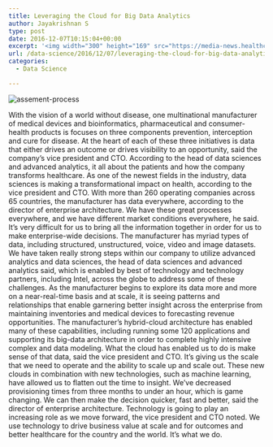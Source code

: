 ```yaml
---
title: Leveraging the Cloud for Big Data Analytics
author: Jayakrishnan S
type: post
date: 2016-12-07T10:15:04+00:00
excerpt: '<img width="300" height="169" src="https://media-news.healthcareguys.com/wp-content/uploads/2016/12/Leveraging_1481105706-300x169.png" class="attachment-medium size-medium wp-post-image" alt="cloud" style="display: block; margin-bottom: 5px; clear:both;max-width: 100%;" srcset="https://media-news.healthcareguys.com/wp-content/uploads/2016/12/Leveraging_1481105706-300x169.png 300w, https://media-news.healthcareguys.com/wp-content/uploads/2016/12/Leveraging_1481105706-100x56.png 100w, https://media-news.healthcareguys.com/wp-content/uploads/2016/12/Leveraging_1481105706.png 712w" sizes="(max-width: 300px) 100vw, 300px" />With the vision of a world without disease, one multinational manufacturer of medical devices and bioinformatics, pharmaceutical and consumer-health products is focuses on three components a�� prevention, interception and cure for disease. a�?At the heart of each of these three initiatives is data that either drives an outcome or drives visibility to an opportunity,a�? said the companya��s vice president and CTO. According to the head of data sciences and advanced analytics, ita��s all about the patients and how the company transforms healthcare. As one of the newest fields in the industry, data sciences is making a transformational impact on health, according to the vice president and CTO. With more than 260 operating companies across 65 countries, the manufacturer has data everywhere, according to the director of enterprise architecture. a�?We have these great processes everywhere, and we have different market conditions everywhere,a�? he said. a�?Ita��s very difficult for us to bring all the information together in order for us to make enterprise-wide decisions.a�? The manufacturer has myriad types of data, including structured, unstructured, voice, video and image datasets. a�?We have taken really strong steps within our company to utilize advanced analytics and data sciences,a�? the head of data sciences and advanced analytics said, which is enabled by best of technology and technology partners, including Intel, across the globe to address some of these challenges. As the manufacturer begins to explore its data more and more on a near-real-time basis and at scale, it is seeing patterns and relationships that enable garnering better insight across the enterprise a�� from maintaining inventories and medical devices to forecasting revenue opportunities. The manufacturera��s hybrid-cloud architecture has enabled many of these capabilities, including running some 120 applications and supporting its big-data architecture in order to complete highly intensive complex and data modeling. a�?What the cloud has enabled us to do is make sense of that data,a�? said the vice president and CTO. a�?Ita��s giving us the scale that we need to operate and the ability to scale up and scale out. These new clouds in combination with new technologies, such as machine learning, have allowed us to flatten out the time to insight. Wea��ve decreased provisioning times from three months to under an hour, which is game changing.a�? a�?We can then make the decision quicker, fast and better,a�? said the director of enterprise architecture. a�?Technology is going to play an increasing role as we move forward,a�? the vice president and CTO noted. a�?We use technology to drive business value at scale and for outcomes and better healthcare for the country and the world. Ita��s what we do.a�? '
url: /data-science/2016/12/07/leveraging-the-cloud-for-big-data-analytics/
categories:
  - Data Science

---
```

  ![assement-process](/blog/Leveraging_1481105706-300x169.png#center) 

 With the vision of a world without disease, one multinational manufacturer of medical devices and bioinformatics, pharmaceutical and consumer-health products is focuses on three components prevention, interception and cure for disease. At the heart of each of these three initiatives is data that either drives an outcome or drives visibility to an opportunity, said the company&#8217;s vice president and CTO. According to the head of data sciences and advanced analytics, it all about the patients and how the company transforms healthcare. As one of the newest fields in the industry, data sciences is making a transformational impact on health, according to the vice president and CTO. With more than 260 operating companies across 65 countries, the manufacturer has data everywhere, according to the director of enterprise architecture. We have these great processes everywhere, and we have different market conditions everywhere, he said. It&#8217;s very difficult for us to bring all the information together in order for us to make enterprise-wide decisions. The manufacturer has myriad types of data, including structured, unstructured, voice, video and image datasets. We have taken really strong steps within our company to utilize advanced analytics and data sciences, the head of data sciences and advanced analytics said, which is enabled by best of technology and technology partners, including Intel, across the globe to address some of these challenges. As the manufacturer begins to explore its data more and more on a near-real-time basis and at scale, it is seeing patterns and relationships that enable garnering better insight across the enterprise from maintaining inventories and medical devices to forecasting revenue opportunities. The manufacturer&#8217;s hybrid-cloud architecture has enabled many of these capabilities, including running some 120 applications and supporting its big-data architecture in order to complete highly intensive complex and data modeling. What the cloud has enabled us to do is make sense of that data, said the vice president and CTO. It&#8217;s giving us the scale that we need to operate and the ability to scale up and scale out. These new clouds in combination with new technologies, such as machine learning, have allowed us to flatten out the time to insight. We&#8217;ve decreased provisioning times from three months to under an hour, which is game changing. We can then make the decision quicker, fast and better, said the director of enterprise architecture. Technology is going to play an increasing role as we move forward, the vice president and CTO noted. We use technology to drive business value at scale and for outcomes and better healthcare for the country and the world. It&#8217;s what we do.